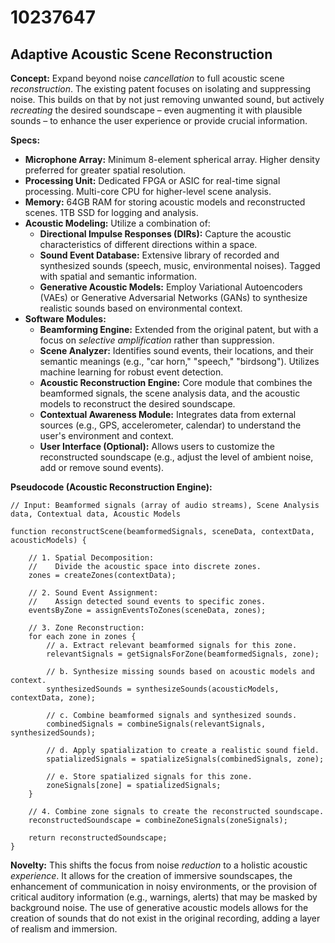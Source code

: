 # 10237647

## Adaptive Acoustic Scene Reconstruction

**Concept:** Expand beyond noise *cancellation* to full acoustic scene *reconstruction*. The existing patent focuses on isolating and suppressing noise. This builds on that by not just removing unwanted sound, but actively *recreating* the desired soundscape – even augmenting it with plausible sounds – to enhance the user experience or provide crucial information.

**Specs:**

*   **Microphone Array:** Minimum 8-element spherical array. Higher density preferred for greater spatial resolution.
*   **Processing Unit:** Dedicated FPGA or ASIC for real-time signal processing. Multi-core CPU for higher-level scene analysis.
*   **Memory:** 64GB RAM for storing acoustic models and reconstructed scenes. 1TB SSD for logging and analysis.
*   **Acoustic Modeling:** Utilize a combination of:
    *   **Directional Impulse Responses (DIRs):** Capture the acoustic characteristics of different directions within a space.
    *   **Sound Event Database:** Extensive library of recorded and synthesized sounds (speech, music, environmental noises). Tagged with spatial and semantic information.
    *   **Generative Acoustic Models:** Employ Variational Autoencoders (VAEs) or Generative Adversarial Networks (GANs) to synthesize realistic sounds based on environmental context.
*   **Software Modules:**
    *   **Beamforming Engine:** Extended from the original patent, but with a focus on *selective amplification* rather than suppression.
    *   **Scene Analyzer:** Identifies sound events, their locations, and their semantic meanings (e.g., "car horn," "speech," "birdsong").  Utilizes machine learning for robust event detection.
    *   **Acoustic Reconstruction Engine:** Core module that combines the beamformed signals, the scene analysis data, and the acoustic models to reconstruct the desired soundscape.
    *   **Contextual Awareness Module:** Integrates data from external sources (e.g., GPS, accelerometer, calendar) to understand the user's environment and context.
    *   **User Interface (Optional):** Allows users to customize the reconstructed soundscape (e.g., adjust the level of ambient noise, add or remove sound events).

**Pseudocode (Acoustic Reconstruction Engine):**

```
// Input: Beamformed signals (array of audio streams), Scene Analysis data, Contextual data, Acoustic Models

function reconstructScene(beamformedSignals, sceneData, contextData, acousticModels) {

    // 1. Spatial Decomposition:
    //    Divide the acoustic space into discrete zones.
    zones = createZones(contextData);

    // 2. Sound Event Assignment:
    //    Assign detected sound events to specific zones.
    eventsByZone = assignEventsToZones(sceneData, zones);

    // 3. Zone Reconstruction:
    for each zone in zones {
        // a. Extract relevant beamformed signals for this zone.
        relevantSignals = getSignalsForZone(beamformedSignals, zone);

        // b. Synthesize missing sounds based on acoustic models and context.
        synthesizedSounds = synthesizeSounds(acousticModels, contextData, zone);

        // c. Combine beamformed signals and synthesized sounds.
        combinedSignals = combineSignals(relevantSignals, synthesizedSounds);

        // d. Apply spatialization to create a realistic sound field.
        spatializedSignals = spatializeSignals(combinedSignals, zone);

        // e. Store spatialized signals for this zone.
        zoneSignals[zone] = spatializedSignals;
    }

    // 4. Combine zone signals to create the reconstructed soundscape.
    reconstructedSoundscape = combineZoneSignals(zoneSignals);

    return reconstructedSoundscape;
}
```

**Novelty:** This shifts the focus from noise *reduction* to a holistic acoustic *experience*.  It allows for the creation of immersive soundscapes, the enhancement of communication in noisy environments, or the provision of critical auditory information (e.g., warnings, alerts) that may be masked by background noise.  The use of generative acoustic models allows for the creation of sounds that do not exist in the original recording, adding a layer of realism and immersion.